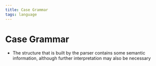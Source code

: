 ```yaml
---
title: Case Grammar
tags: language
---
```


# Case Grammar
- The structure that is built by the parser contains some semantic information, although further interpretation may also be necessary


















